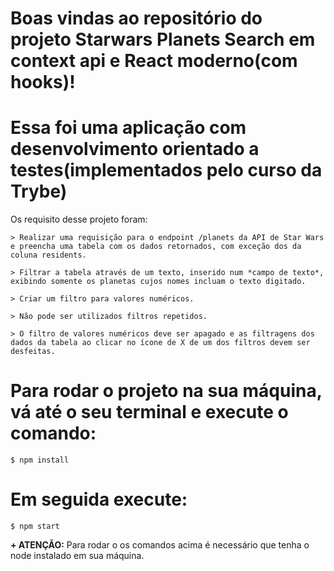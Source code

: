 # Boas vindas ao repositório do projeto Starwars Planets Search em context api e React moderno(com hooks)!

# Essa foi uma aplicação com desenvolvimento orientado a testes(implementados pelo curso da Trybe)
  Os requisito desse projeto foram:

    > Realizar uma requisição para o endpoint /planets da API de Star Wars e preencha uma tabela com os dados retornados, com exceção dos da coluna residents.

    > Filtrar a tabela através de um texto, inserido num *campo de texto*, exibindo somente os planetas cujos nomes incluam o texto digitado.

    > Criar um filtro para valores numéricos.

    > Não pode ser utilizados filtros repetidos.

    > O filtro de valores numéricos deve ser apagado e as filtragens dos dados da tabela ao clicar no ícone de X de um dos filtros devem ser desfeitas.

# Para rodar o projeto na sua máquina, vá até o seu terminal e execute o comando:
    $ npm install
# Em seguida execute:
    $ npm start


__+ ATENÇÃO:__
Para rodar o os comandos acima é necessário que tenha o node instalado em sua máquina.